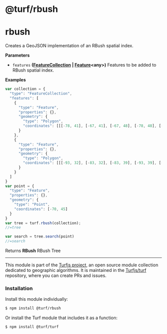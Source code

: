 # @turf/rbush

# rbush

Creates a GeoJSON implementation of an RBush spatial index.

**Parameters**

-   `features` **([FeatureCollection](http://geojson.org/geojson-spec.html#feature-collection-objects) \| [Feature](http://geojson.org/geojson-spec.html#feature-objects)&lt;any>)** Features to be added to RBush spatial index.

**Examples**

```javascript
var collection = {
  "type": "FeatureCollection",
  "features": [
    {
      "type": "Feature",
      "properties": {},
      "geometry": {
        "type": "Polygon",
        "coordinates": [[[-78, 41], [-67, 41], [-67, 48], [-78, 48], [-78, 41]]]
      }
    },
    {
      "type": "Feature",
      "properties": {},
      "geometry": {
        "type": "Polygon",
        "coordinates": [[[-93, 32], [-83, 32], [-83, 39], [-93, 39], [-93, 32]]]
      }
    }
  ]
}
var point = {
  "type": "Feature",
  "properties": {},
  "geometry": {
    "type": "Point",
    "coordinates": [-70, 45]
  }
}
var tree = turf.rbush(collection);
//=tree

var search = tree.search(point)
//=search
```

Returns **RBush** RBush Tree

<!-- This file is automatically generated. Please don't edit it directly:
if you find an error, edit the source file (likely index.js), and re-run
./scripts/generate-readmes in the turf project. -->

---

This module is part of the [Turfjs project](http://turfjs.org/), an open source
module collection dedicated to geographic algorithms. It is maintained in the
[Turfjs/turf](https://github.com/Turfjs/turf) repository, where you can create
PRs and issues.

### Installation

Install this module individually:

```sh
$ npm install @turf/rbush
```

Or install the Turf module that includes it as a function:

```sh
$ npm install @turf/turf
```
